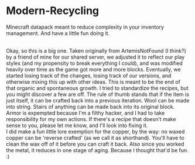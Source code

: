 # Modern-Recycling
Minecraft datapack meant to reduce complexity in your inventory management. And have a little fun doing it.<br><br>

Okay, so this is a big one. Taken originally from ArtemisNotFound (I think?) by a friend of mine for our shared server, we adjusted it to reflect our play styles (and my propensity to break everything I could), and was modified heavily over time as the game got more and more blocks. Eventually, we started losing track of the changes, losing track of our versions, and otherwise mixing this up with other ideas. This is meant to be the end of that organic and spontaneous growth. I tried to standardize the recipes, but you might discover a few are off. The rule of thumb stands that if the item is just itself, it can be crafted back into a previous iteration. Wool can be made into string. Stairs of anything can be made back into its original block. Armor is expempted because I'm a filthy hacker, and I had to take responsibility for my own actions. If there's a recipe that doesn't make sense to you, please let me know, and I'll look into fixing it.<br>
I did make a fun little lore exemption for the copper, by the way: no waxed copper can be 'reverse crafted' (as we call it as shorthand). You'll have to clean the wax off of it before you can craft it back. Also since you worked the metal, it reduces in one stage of aging. Because I thought that'd be fun. :)
